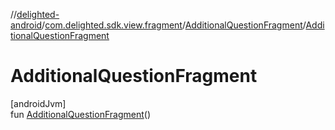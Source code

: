 //[delighted-android](../../../index.md)/[com.delighted.sdk.view.fragment](../index.md)/[AdditionalQuestionFragment](index.md)/[AdditionalQuestionFragment](-additional-question-fragment.md)

# AdditionalQuestionFragment

[androidJvm]\
fun [AdditionalQuestionFragment](-additional-question-fragment.md)()
